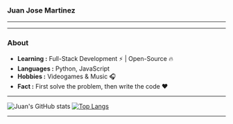 ### Juan Jose Martinez 
---------------------------------------------------------------------------------------------------------------------------------------------------------------------------------

---------------------------------------------------------------------------------------------------------------------------------------------------------------------------------
### About

-  **Learning :** Full-Stack Development :zap: | Open-Source :fire:	
-  **Languages :** Python, JavaScript
-  **Hobbies :** Videogames & Music :headphones:
-  **Fact :** First solve the problem, then write the code :heart: 

---------------------------------------------------------------------------------------------------------------------------------------------------------------------------------
![Juan's GitHub stats](https://github-readme-stats.vercel.app/api?username=jmartinezgr&show_icons=true&bg_color=00000000&)
[![Top Langs](https://github-readme-stats.vercel.app/api/top-langs/?username=jmartinezgr&layout=compact&card_width=500&bg_color=00000000)](https://github.com/anuraghazra/github-readme-stats)

---------------------------------------------------------------------------------------------------------------------------------------------------------------------------------
